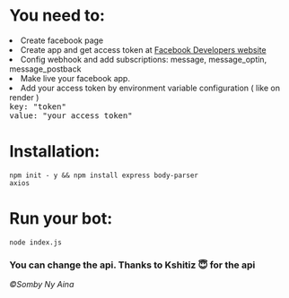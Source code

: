 # You need to:
<li>Create facebook page</li>
<li>Create app and get access token at <a href="https://developers.facebook.com">Facebook Developers website</a></li>
<li>Config webhook and add subscriptions: message, message_optin, message_postback</li>
<li>Make live your facebook app.</li>
<li>Add your access token by environment variable configuration ( like on render )</li>
<tt>key: "token"</tt><br>
<tt>value: "your access token"</tt>

# Installation:
<code>npm init - y && npm install express body-parser axios</code>

# Run your bot:
<code>node index.js</code>

<h3>You can change the api. Thanks to Kshitiz 😇 for the api</h3>

<i>&copy;Somby Ny Aina</i>
